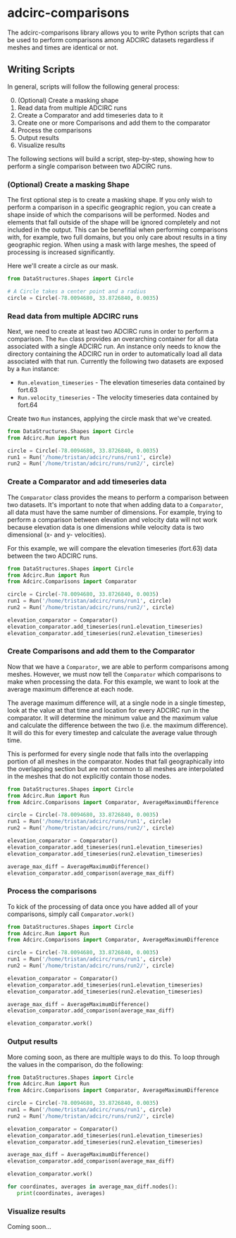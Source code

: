 # adcirc-comparisons

The adcirc-comparisons library allows you to write Python scripts that can be used to perform comparisons among ADCIRC
datasets regardless if meshes and times are identical or not. 

## Writing Scripts

In general, scripts will follow the following general process:

0. (Optional) Create a masking shape
1. Read data from multiple ADCIRC runs
2. Create a Comparator and add timeseries data to it
3. Create one or more Comparisons and add them to the comparator
4. Process the comparisons
5. Output results
6. Visualize results

The following sections will build a script, step-by-step, showing how to perform a single comparison between
two ADCIRC runs.

### (Optional) Create a masking Shape

The first optional step is to create a masking shape. If you only wish to perform a comparison in a specific
geographic region, you can create a shape inside of which the comparisons will be performed. Nodes and elements
that fall outside of the shape will be ignored completely and not included in the output. This can be
benefitial when performing comparisons with, for example, two full domains, but you only care about results
in a tiny geographic region. When using a mask with large meshes, the speed of processing is increased
significantly.

Here we'll create a circle as our mask.

```python
from DataStructures.Shapes import Circle

# A Circle takes a center point and a radius
circle = Circle(-78.0094680, 33.8726840, 0.0035)
```

### Read data from multiple ADCIRC runs
Next, we need to create at least two ADCIRC runs in order to perform a comparison. The ```Run``` class
provides an overarching container for all data associated with a single ADCIRC run.
An instance only needs to know the directory containing the ADCIRC run in order to automatically
load all data associated with that run. Currently the following two datasets are exposed by a ```Run```
instance:

* ```Run.elevation_timeseries``` - The elevation timeseries data contained by fort.63
* ```Run.velocity_timeseries``` - The velocity timeseries data contained by fort.64

Create two ```Run``` instances, applying the circle mask that we've created.

```python
from DataStructures.Shapes import Circle
from Adcirc.Run import Run

circle = Circle(-78.0094680, 33.8726840, 0.0035)
run1 = Run('/home/tristan/adcirc/runs/run1', circle)
run2 = Run('/home/tristan/adcirc/runs/run2/', circle)
```

### Create a Comparator and add timeseries data
The ```Comparator``` class provides the means to perform a comparison between two datasets. It's important to note
that when adding data to a ```Comparator```, all data must have the same number of dimensions. For example,
trying to perform a comparison between elevation and velocity data will not work because elevation data is
one dimensions while velocity data is two dimensional (x- and y- velocities).

For this example, we will compare the elevation timeseries (fort.63) data between the two ADCIRC runs.

```python
from DataStructures.Shapes import Circle
from Adcirc.Run import Run
from Adcirc.Comparisons import Comparator

circle = Circle(-78.0094680, 33.8726840, 0.0035)
run1 = Run('/home/tristan/adcirc/runs/run1', circle)
run2 = Run('/home/tristan/adcirc/runs/run2/', circle)

elevation_comparator = Comparator()
elevation_comparator.add_timeseries(run1.elevation_timeseries)
elevation_comparator.add_timeseries(run2.elevation_timeseries)
```

### Create Comparisons and add them to the Comparator
Now that we have a ```Comparator```, we are able to perform comparisons among meshes. However, we must now
tell the ```Comparator``` which comparisons to make when processing the data. For this example, we want to
look at the average maximum difference at each node.

The average maximum difference will, at a single node in a single timestep, look at the value at that time
and location for every ADCIRC run in the comparator. It will determine the minimum value and the maximum value
and calculate the difference between the two (i.e. the maximum difference). It will do this for every timestep
and calculate the average value through time. 

This is performed for every single node that falls into the
overlapping portion of all meshes in the comparator. Nodes that fall geographically into the overlapping section
but are not common to all meshes are interpolated in the meshes that do not explicitly contain those nodes.

```python
from DataStructures.Shapes import Circle
from Adcirc.Run import Run
from Adcirc.Comparisons import Comparator, AverageMaximumDifference

circle = Circle(-78.0094680, 33.8726840, 0.0035)
run1 = Run('/home/tristan/adcirc/runs/run1', circle)
run2 = Run('/home/tristan/adcirc/runs/run2/', circle)

elevation_comparator = Comparator()
elevation_comparator.add_timeseries(run1.elevation_timeseries)
elevation_comparator.add_timeseries(run2.elevation_timeseries)

average_max_diff = AverageMaximumDifference()
elevation_comparator.add_comparison(average_max_diff)
```

### Process the comparisons
To kick of the processing of data once you have added all of your comparisons,
simply call ```Comparator.work()```

```python
from DataStructures.Shapes import Circle
from Adcirc.Run import Run
from Adcirc.Comparisons import Comparator, AverageMaximumDifference

circle = Circle(-78.0094680, 33.8726840, 0.0035)
run1 = Run('/home/tristan/adcirc/runs/run1', circle)
run2 = Run('/home/tristan/adcirc/runs/run2/', circle)

elevation_comparator = Comparator()
elevation_comparator.add_timeseries(run1.elevation_timeseries)
elevation_comparator.add_timeseries(run2.elevation_timeseries)

average_max_diff = AverageMaximumDifference()
elevation_comparator.add_comparison(average_max_diff)

elevation_comparator.work()
```

### Output results

More coming soon, as there are multiple ways to do this. To loop through the values
in the comparison, do the following:

```python
from DataStructures.Shapes import Circle
from Adcirc.Run import Run
from Adcirc.Comparisons import Comparator, AverageMaximumDifference

circle = Circle(-78.0094680, 33.8726840, 0.0035)
run1 = Run('/home/tristan/adcirc/runs/run1', circle)
run2 = Run('/home/tristan/adcirc/runs/run2/', circle)

elevation_comparator = Comparator()
elevation_comparator.add_timeseries(run1.elevation_timeseries)
elevation_comparator.add_timeseries(run2.elevation_timeseries)

average_max_diff = AverageMaximumDifference()
elevation_comparator.add_comparison(average_max_diff)

elevation_comparator.work()

for coordinates, averages in average_max_diff.nodes():
   print(coordinates, averages)
```

### Visualize results

Coming soon...
